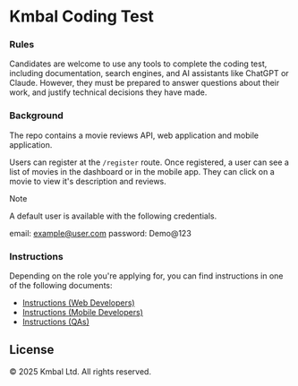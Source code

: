 # Kmbal Coding Test

### Rules

Candidates are welcome to use any tools to complete the coding test, including
documentation, search engines, and AI assistants like ChatGPT or Claude. However,
they must be prepared to answer questions about their work, and justify technical
decisions they have made.

### Background

The repo contains a movie reviews API, web application and mobile application.

Users can register at the `/register` route. Once registered, a user can see a
list of movies in the dashboard or in the mobile app. They can click on a movie
to view it's description and reviews.

> [!NOTE]
> A default user is available with the following credentials.
>
> email: example@user.com
> password: Demo@123

### Instructions

Depending on the role you're applying for, you can find instructions in one of
the following documents:

- [Instructions (Web Developers)](./docs/instructions/WEB_DEVELPERS.md)
- [Instructions (Mobile Developers)](./docs/instructions/MOBILE_DEVELPERS.md)
- [Instructions (QAs)](./docs/instructions/QA.md)

## License

© 2025 Kmbal Ltd. All rights reserved.
